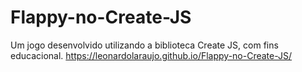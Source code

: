 # Flappy-no-Create-JS

Um jogo desenvolvido utilizando a biblioteca Create JS, com fins educacional. 
https://leonardolaraujo.github.io/Flappy-no-Create-JS/

